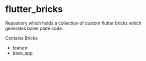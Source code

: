 # flutter_bricks
Repository which holds a collection of custom flutter bricks which generates boiler plate code. 

Contains Bricks

- feature
- base_app
